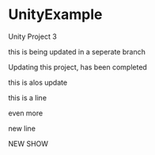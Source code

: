 # UnityExample
Unity Project 3

this is being updated in a seperate branch 

Updating this project, has been completed 

this is alos update

this is a line 

even more 


new line

NEW SHOW
